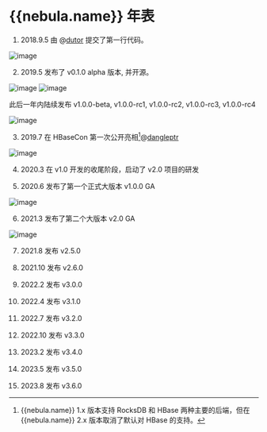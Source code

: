 #  {{nebula.name}} 年表


1. 2018.9.5 由 @[dutor](https://github.com/dutor) 提交了第一行代码。

  ![image](https://docs-cdn.nebula-graph.com.cn/books/images/dutor.png)

2. 2019.5 发布了 v0.1.0 alpha 版本, 并开源。

  ![image](https://docs-cdn.nebula-graph.com.cn/books/images/alpha-bj.png)
  ![image](https://docs-cdn.nebula-graph.com.cn/books/images/alpha-hz.jpg)
 
  此后一年内陆续发布 v1.0.0-beta, v1.0.0-rc1, v1.0.0-rc2, v1.0.0-rc3, v1.0.0-rc4

  ![image](https://docs-cdn.nebula-graph.com.cn/books/images/v010.png)

3. 2019.7 在 HBaseCon 第一次公开亮相[^Hbasecon]@[dangleptr](https://github.com/dangleptr)

  ![image](https://www-cdn.nebula-graph.com.cn/nebula-blog/HBase01.png)

  [^Hbasecon]: {{nebula.name}} 1.x 版本支持 RocksDB 和 HBase 两种主要的后端，但在 {{nebula.name}} 2.x 版本取消了默认对 HBase 的支持。

4. 2020.3 在 v1.0 开发的收尾阶段，启动了 v2.0 项目的研发

5. 2020.6 发布了第一个正式大版本 v1.0.0 GA

  ![image](https://docs-cdn.nebula-graph.com.cn/books/images/v100GA.png)

6. 2021.3 发布了第二个大版本 v2.0 GA

  ![image](https://docs-cdn.nebula-graph.com.cn/books/images/v200.png)

7. 2021.8 发布 v2.5.0

8. 2021.10 发布 v2.6.0

9. 2022.2 发布 v3.0.0

10. 2022.4 发布 v3.1.0

11. 2022.7 发布 v3.2.0

12. 2022.10 发布 v3.3.0

13. 2023.2 发布 v3.4.0

14. 2023.5 发布 v3.5.0

15. 2023.8 发布 v3.6.0




